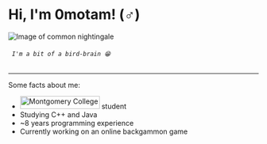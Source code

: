# Hi, I'm 0motam! (♂️)
![Image of common nightingale](https://github.com/user-attachments/assets/6d4b780b-eaf2-41ab-ab3b-8a991107cf2a) 
###### ``` I'm a bit of a bird-brain 😁```

---

Some facts about me:
- [<img src="https://github.com/user-attachments/assets/a003ccf1-9687-4dee-b51e-bfef1ac6566d" alt = "Montgomery College" width = 160 height = 26>](https://montgomerycollege.edu) student
- Studying C++ and Java
- ~8 years programming experience
- Currently working on an online backgammon game
